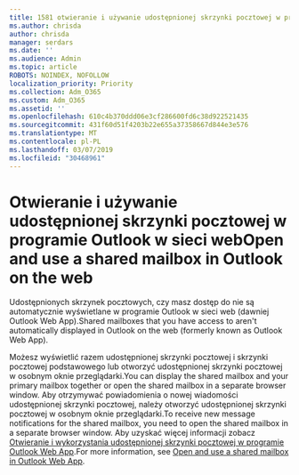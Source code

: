 ```yaml
---
title: 1581 otwieranie i używanie udostępnionej skrzynki pocztowej w programie Outlook w sieci web
ms.author: chrisda
author: chrisda
manager: serdars
ms.date: ''
ms.audience: Admin
ms.topic: article
ROBOTS: NOINDEX, NOFOLLOW
localization_priority: Priority
ms.collection: Adm_O365
ms.custom: Adm_O365
ms.assetid: ''
ms.openlocfilehash: 610c4b370ddd06e3cf286600fd6c38d922521435
ms.sourcegitcommit: 431f60d51f4203b22e655a37358667d844e3e576
ms.translationtype: MT
ms.contentlocale: pl-PL
ms.lasthandoff: 03/07/2019
ms.locfileid: "30468961"
---
```

# <a name="open-and-use-a-shared-mailbox-in-outlook-on-the-web"></a><span data-ttu-id="80cad-102">Otwieranie i używanie udostępnionej skrzynki pocztowej w programie Outlook w sieci web</span><span class="sxs-lookup"><span data-stu-id="80cad-102">Open and use a shared mailbox in Outlook on the web</span></span>

<span data-ttu-id="80cad-103">Udostępnionych skrzynek pocztowych, czy masz dostęp do nie są automatycznie wyświetlane w programie Outlook w sieci web (dawniej Outlook Web App).</span><span class="sxs-lookup"><span data-stu-id="80cad-103">Shared mailboxes that you have access to aren't automatically displayed in Outlook on the web (formerly known as Outlook Web App).</span></span>

<span data-ttu-id="80cad-104">Możesz wyświetlić razem udostępnionej skrzynki pocztowej i skrzynki pocztowej podstawowego lub otworzyć udostępnionej skrzynki pocztowej w osobnym oknie przeglądarki.</span><span class="sxs-lookup"><span data-stu-id="80cad-104">You can display the shared mailbox and your primary mailbox together or open the shared mailbox in a separate browser window.</span></span> <span data-ttu-id="80cad-105">Aby otrzymywać powiadomienia o nowej wiadomości udostępnionej skrzynki pocztowej, należy otworzyć udostępnionej skrzynki pocztowej w osobnym oknie przeglądarki.</span><span class="sxs-lookup"><span data-stu-id="80cad-105">To receive new message notifications for the shared mailbox, you need to open the shared mailbox in a separate browser window.</span></span> <span data-ttu-id="80cad-106">Aby uzyskać więcej informacji zobacz [Otwieranie i wykorzystania udostępnionej skrzynki pocztowej w programie Outlook Web App](https://support.office.com/article/BC127866-42BE-4DE7-92AE-1EF2F787FD5C).</span><span class="sxs-lookup"><span data-stu-id="80cad-106">For more information, see [Open and use a shared mailbox in Outlook Web App](https://support.office.com/article/BC127866-42BE-4DE7-92AE-1EF2F787FD5C).</span></span>